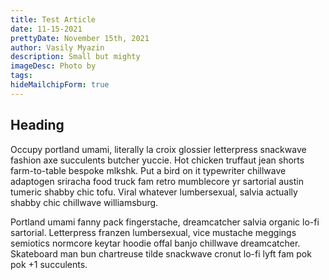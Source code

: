 ```yaml
---
title: Test Article
date: 11-15-2021
prettyDate: November 15th, 2021
author: Vasily Myazin
description: Small but mighty
imageDesc: Photo by
tags:
hideMailchipForm: true
---
```


## Heading

Occupy portland umami, literally la croix glossier letterpress snackwave fashion axe succulents butcher yuccie. Hot chicken truffaut jean shorts farm-to-table bespoke mlkshk. Put a bird on it typewriter chillwave adaptogen sriracha food truck fam retro mumblecore yr sartorial austin tumeric shabby chic tofu. Viral whatever lumbersexual, salvia actually shabby chic chillwave williamsburg.

Portland umami fanny pack fingerstache, dreamcatcher salvia organic lo-fi sartorial. Letterpress franzen lumbersexual, vice mustache meggings semiotics normcore keytar hoodie offal banjo chillwave dreamcatcher. Skateboard man bun chartreuse tilde snackwave cronut lo-fi lyft fam pok pok +1 succulents.
